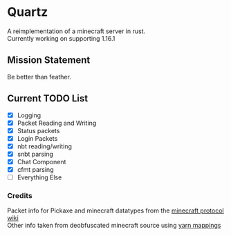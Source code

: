 # Quartz
A reimplementation of a minecraft server in rust.  
Currently working on supporting 1.16.1

## Mission Statement

Be better than feather.

## Current TODO List
- [x] Logging
- [x] Packet Reading and Writing
- [x] Status packets
- [x] Login Packets
- [x] nbt reading/writing
- [x] snbt parsing
- [x] Chat Component
- [x] cfmt parsing
- [ ] Everything Else

### Credits
Packet info for Pickaxe and minecraft datatypes from the [minecraft protocol wiki](https://wiki.vg/)  
Other info taken from deobfuscated minecraft source using [yarn mappings](https://github.com/FabricMC/yarn)

